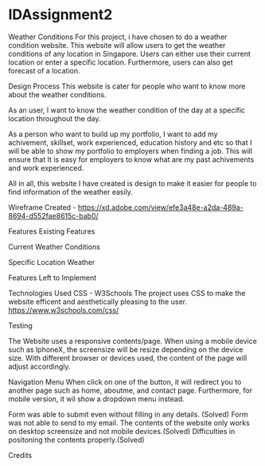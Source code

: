 # IDAssignment2

Weather Conditions
For this project, i have chosen to do a weather condition website. This website will allow users to get the weather conditions of any location in Singapore. Users can either use their current location or enter a specific location. Furthermore, users can also get forecast of a location.


Design Process 
This website is cater for people who want to know more about the weather conditions.

As an user, I want to know the weather condition of the day at a specific location throughout the day.

As a person who want to build up my portfolio, I want to add my achivement, skillset, work experienced, education history and etc
so that I will be able to show my portfolio to employers when finding a job. This will ensure that It is easy for employers to 
know what are my past achivements and work experienced.

All in all, this website I have created is design to make it easier for people to find information of the weather easily.

Wireframe Created - https://xd.adobe.com/view/efe3a48e-a2da-489a-8694-d552fae8615c-bab0/


Features
Existing Features

Current Weather Conditions

Specific Location Weather

Features Left to Implement


Technologies Used
CSS - W3Schools
The project uses CSS to make the website efficent and aesthetically pleasing to the user.
https://www.w3schools.com/css/



Testing


The Website uses a responsive contents/page.
When using a mobile device such as IphoneX, the screensize will be resize depending on the device size.
With different browser or devices used, the content of the page will adjust accordingly.


Navigation Menu
When click on one of the button, it will redirect you to another page such as home, aboutme, and contact page.
Furthermore, for mobile version, it wil show a dropdown menu instead.

Form was able to submit even without filling in any details. (Solved)
Form was not able to send to my email.
The contents of the website only works on desktop screensize and not mobile devices.(Solved)
Difficulties in positoning the contents properly.(Solved)



Credits




